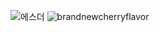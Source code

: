 ![에스더](https://github.com/user-attachments/assets/b4a5db41-33de-4c37-b188-d83920cc5343) <!-- 2024/11 -->
![brandnewcherryflavor](https://github.com/user-attachments/assets/261970d4-d75c-47be-9f5a-8ff64c844a54) <!-- 2024/4 -->
